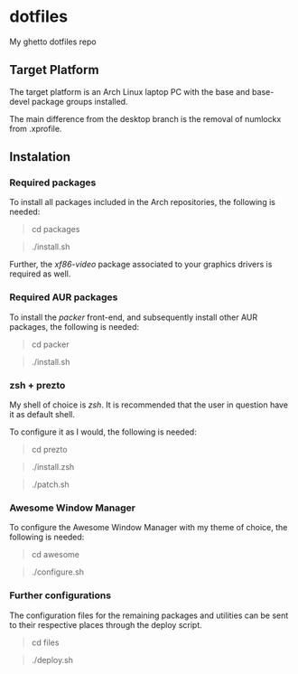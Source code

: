 # dotfiles
My ghetto dotfiles repo

## Target Platform
The target platform is an Arch Linux laptop PC with the base and base-devel package groups installed.

The main difference from the desktop branch is the removal of numlockx from .xprofile.

## Instalation

### Required packages

To install all packages included in the Arch repositories, the following is needed:

> cd packages

> ./install.sh

Further, the _xf86-video_ package associated to your graphics drivers is required as well.

### Required AUR packages

To install the _packer_ front-end, and subsequently install other AUR packages, the following is needed:

> cd packer

> ./install.sh

### zsh + prezto

My shell of choice is _zsh_. It is recommended that the user in question have it as default shell.

To configure it as I would, the following is needed:

> cd prezto

> ./install.zsh

> ./patch.sh

### Awesome Window Manager

To configure the Awesome Window Manager with my theme of choice, the following is needed:

> cd awesome

> ./configure.sh

### Further configurations

The configuration files for the remaining packages and utilities can be sent to their respective places through the deploy script.

> cd files

> ./deploy.sh

